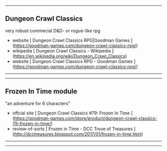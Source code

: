 

---
## Dungeon Crawl Classics ##

very robust commecial D&D- or rogue-like rpg  

- website [ Dungeon Crawl Classics RPG|Goodman Games ] (https://goodman-games.com/dungeon-crawl-classics-rpg/)
- wikipedia [ Dungeon Crawl Classics - Wikipedia ] (https://en.wikipedia.org/wiki/Dungeon_Crawl_Classics)
- website [ Dungeon Crawl Classics RPG - Goodman Games ] (https://goodman-games.com/dungeon-crawl-classics-rpg/)

---
---
## Frozen In Time module ##

"an adventure for 6 characters"
- offcial site [ Dungeon Crawl Classics #79: Frozen In Time ] (https://goodman-games.com/store/product/dungeon-crawl-classics-79-frozen-in-time/)
- review-of-sorts [ Frozen in Time - DCC Trove of Treasures ] (http://dcctreasures.blogspot.com/2017/01/frozen-in-time.html)




---
---
